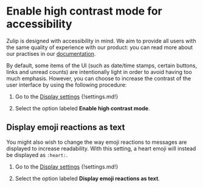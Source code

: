 # Enable high contrast mode for accessibility

Zulip is designed with accessibility in mind. We aim to provide all
users with the same quality of experience with our product: you can
read more about our practises in our
[documentation](https://zulip.readthedocs.io/en/latest/contributing/accessibility.html).

By default, some items of the UI (such as date/time stamps, certain
buttons, links and unread counts) are intentionally light in order to
avoid having too much emphasis. However, you can choose to increase
the contrast of the user interface by using the following procedure:

1. Go to the [Display settings](/#settings/display-settings)
{!settings.md!}

2. Select the option labeled **Enable high contrast mode**.

## Display emoji reactions as text

You might also wish to change the way emoji reactions to messages are
displayed to increase readability. With this setting, a heart emoji
will instead be displayed as `:heart:`.

1. Go to the [Display settings](/#settings/display-settings)
{!settings.md!}

2. Select the option labeled **Display emoji reactions as text**.
